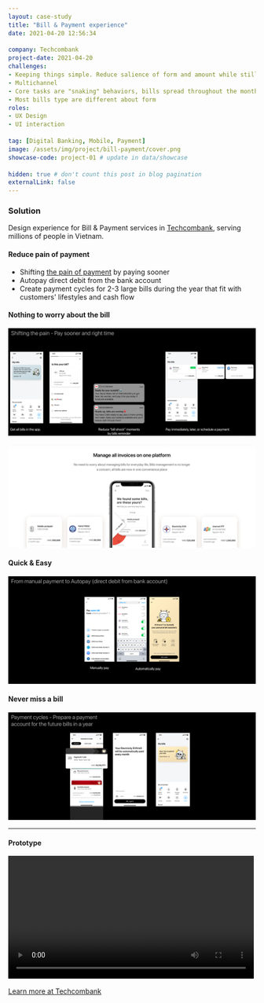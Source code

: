 ```yaml
---
layout: case-study
title: "Bill & Payment experience"
date: 2021-04-20 12:56:34

company: Techcombank
project-date: 2021-04-20
challenges:
- Keeping things simple. Reduce salience of form and amount while still supporting customers to feel controlled.
- Multichannel
- Core tasks are "snaking" behaviors, bills spread throughout the month
- Most bills type are different about form
roles:
- UX Design
- UI interaction

tag: [Digital Banking, Mobile, Payment]
image: /assets/img/project/bill-payment/cover.png
showcase-code: project-01 # update in data/showcase

hidden: true # don't count this post in blog pagination
externalLink: false
---
```


### Solution
Design experience for Bill & Payment services in [Techcombank](https://techcombank.com/khach-hang-ca-nhan/ngan-hang-truc-tuyen/ngan-hang-so/techcombank-mobile), serving millions of people in Vietnam.

#### Reduce pain of payment
- Shifting [the pain of payment](https://en.wikipedia.org/wiki/Pain_of_paying) by paying sooner
- Autopay direct debit from the bank account
- Create payment cycles for 2-3 large bills during the year that fit with customers' lifestyles and cash flow
#### Nothing to worry about the bill
![Shifting the pain - pay sooner and right time](/assets/img/project/bill-payment/01.png)

![Auto detect bills from history](/assets/img/project/bill-payment/detected-bills.png)

#### Quick & Easy
![Mannually and automatically payment](/assets/img/project/bill-payment/02.png)

#### Never miss a bill
![Prepare for the future bills](/assets/img/project/bill-payment/03.png)

---
#### Prototype

<video src="/assets/img/project/bill-payment/demo-bill-flow.mp4" width="500rem" style ="margin: auto; background-color: white" controls autoplay loop></video>


[Learn more at Techcombank](https://techcombank.com/en/personal/digital-services/digital-banking/techcombank-mobile)

